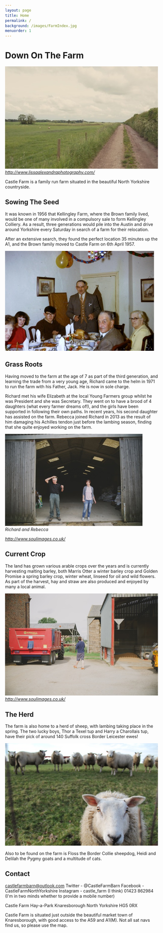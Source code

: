 ```yaml
---
layout: page
title: Home
permalink: /
background: /images/FarmIndex.jpg
menuorder: 1
---
```


# Down On The Farm

![](images/media/image1.jpeg)
_http://www.lissaalexandraphotography.com/_

Castle Farm is a family run farm situated in the beautiful North
Yorkshire countryside.

## Sowing The Seed

It was known in 1956 that Kellingley Farm, where the Brown family lived,
would be one of many involved in a compulsory sale to form Kellingley
Colliery. As a result, three generations would pile into the Austin and
drive around Yorkshire every Saturday in search of a farm for their
relocation.

After an extensive search, they found the perfect location 35 minutes up
the A1, and the Brown family moved to Castle Farm on 6th April 1957.

![The family enjoying Christmas on the farm](images/media/image2.jpeg)


## Grass Roots

Having moved to the farm at the age of 7 as part of the third
generation, and learning the trade from a very young age, Richard came
to the helm in 1971 to run the farm with his Father, Jack. He is now in
sole charge.

Richard met his wife Elizabeth at the local Young Farmers group whilst
he was President and she was Secretary. They went on to have a brood of
4 daughters (what every farmer dreams of!), and the girls have been
supported in following their own paths. In recent years, his second
daughter has assisted on the farm. Rebecca joined Richard in 2013 as the
result of him damaging his Achilles tendon just before the lambing
season, finding that she quite enjoyed working on the farm.

![](images/media/image3.jpeg)
_Richard and Rebecca_

_http://www.soulimages.co.uk/_

## Current Crop

The land has grown various arable crops over the years and is currently
harvesting malting barley, both Marris Otter a winter barley crop and
Golden Promise a spring barley crop, winter wheat, linseed for oil and
wild flowers. As part of the harvest, hay and straw are also produced
and enjoyed by many a local animal.

![](images/media/image4.jpeg)
_http://www.soulimages.co.uk/_

## The Herd

The farm is also home to a herd of sheep, with lambing taking place in
the spring. The two lucky boys, Thor a Texel tup and Harry a Charollais
tup, have their pick of around 140 Suffolk cross Border Leicester ewes!

![](images/media/image5.jpeg)

Also to be found on the farm is Floss the Border Collie sheepdog, Heidi
and Delilah the Pygmy goats and a multitude of cats.

## Contact

[castlefarmbarn@outlook.com](mailto:castlefarmbarn@outlook.com)
Twitter - @CastleFarmBarn
Facebook - CastleFarmNorthYorkshire
Instagram - castle_farm (I think)
01423 862984 (I'm in two minds whether to provide a mobile number)

Castle Farm
Hay-a-Park
Knaresborough
North Yorkshire
HG5 0RX

Castle Farm is situated just outside the beautiful market town of Knaresborough, with good access to the A59 and A1(M). Not all sat navs find us, so please use the map.
